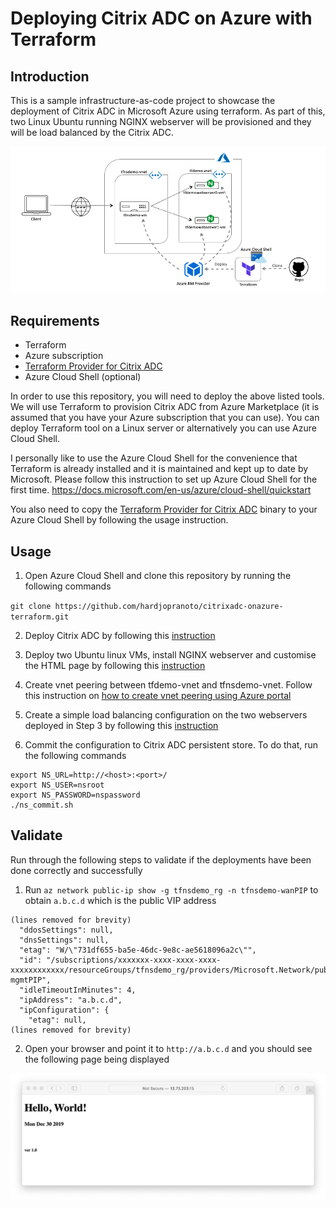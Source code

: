 # Deploying Citrix ADC on Azure with Terraform

## Introduction
This is a sample infrastructure-as-code project to showcase the deployment of Citrix ADC in Microsoft Azure using terraform. As part of this, two Linux Ubuntu running NGINX webserver will be provisioned and they will be load balanced by the Citrix ADC.

![Citrix ADC on Azure](https://github.com/hardjopranoto/citrixadc-onazure-terraform/blob/master/citrixadc-onazure-terraform.png)

## Requirements
- Terraform
- Azure subscription
- [Terraform Provider for Citrix ADC](https://github.com/citrix/terraform-provider-citrixadc)
- Azure Cloud Shell (optional)

In order to use this repository, you will need to deploy the above listed tools. We will use Terraform to provision Citrix ADC from Azure Marketplace (it is assumed that you have your Azure subscription that you can use). You can deploy Terraform tool on a Linux server or alternatively you can use Azure Cloud Shell.

I personally like to use the Azure Cloud Shell for the convenience that Terraform is already installed and it is maintained and kept up to date by Microsoft. Please follow this instruction to set up Azure Cloud Shell for the first time. https://docs.microsoft.com/en-us/azure/cloud-shell/quickstart

You also need to copy the [Terraform Provider for Citrix ADC](https://github.com/citrix/terraform-provider-citrixadc) binary to your Azure Cloud Shell by following the usage instruction.

## Usage

1. Open Azure Cloud Shell and clone this repository by running the following commands

`git clone https://github.com/hardjopranoto/citrixadc-onazure-terraform.git`

2. Deploy Citrix ADC by following this [instruction](https://github.com/hardjopranoto/citrixadc-onazure-terraform/blob/master/deploy_adc)

3. Deploy two Ubuntu linux VMs, install NGINX webserver and customise the HTML page by following this [instruction](https://github.com/hardjopranoto/citrixadc-onazure-terraform/tree/master/deploy_webserver)

4. Create vnet peering between tfdemo-vnet and tfnsdemo-vnet. Follow this instruction on [how to create vnet peering using Azure portal](https://docs.microsoft.com/en-us/azure/virtual-network/quick-create-portal)

5. Create a simple load balancing configuration on the two webservers deployed in Step 3 by following this [instruction](https://github.com/hardjopranoto/citrixadc-onazure-terraform/tree/master/simple_lb)

6. Commit the configuration to Citrix ADC persistent store. To do that, run the following commands

```
export NS_URL=http://<host>:<port>/
export NS_USER=nsroot
export NS_PASSWORD=nspassword
./ns_commit.sh
```


## Validate
Run through the following steps to validate if the deployments have been done correctly and successfully

1. Run `az network public-ip show -g tfnsdemo_rg -n tfnsdemo-wanPIP` to obtain `a.b.c.d` which is the public VIP address

```
(lines removed for brevity)
  "ddosSettings": null,
  "dnsSettings": null,
  "etag": "W/\"731df655-ba5e-46dc-9e8c-ae5618096a2c\"",
  "id": "/subscriptions/xxxxxxx-xxxx-xxxx-xxxx-xxxxxxxxxxxx/resourceGroups/tfnsdemo_rg/providers/Microsoft.Network/publicIPAddresses/tfnsdemo-mgmtPIP",
  "idleTimeoutInMinutes": 4,
  "ipAddress": "a.b.c.d",
  "ipConfiguration": {
    "etag": null,
(lines removed for brevity)
```

2. Open your browser and point it to `http://a.b.c.d` and you should see the following page being displayed

![Hello World!](https://github.com/hardjopranoto/citrixadc-onazure-terraform/blob/master/helloworld.png)








